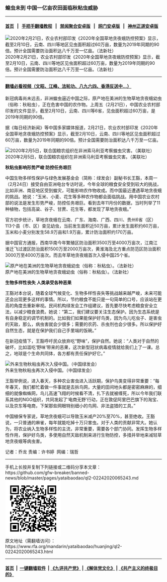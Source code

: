 ### 蝗虫未到  中国一亿亩农田面临秋粘虫威胁
------------------------

#### [首页](https://github.com/gfw-breaker/banned-news/blob/master/README.md) &nbsp;&nbsp;|&nbsp;&nbsp; [手把手翻墙教程](https://github.com/gfw-breaker/guides/wiki) &nbsp;&nbsp;|&nbsp;&nbsp; [禁闻聚合安卓版](https://github.com/gfw-breaker/bn-android) &nbsp;&nbsp;|&nbsp;&nbsp; [网门安卓版](https://github.com/oGate2/oGate) &nbsp;&nbsp;|&nbsp;&nbsp; [神州正道安卓版](https://github.com/SzzdOgate/update) 



<div id="headerimg">
 <img alt="2020年2月21日，农业农村部印发《2020年全国草地贪夜蛾防控预案》显示，截至2月10日，云南、四川等地区见虫面积超过60万亩，数量为2019年同期的90倍。预计全国需要防治面积达八千万至一亿亩。（法新社）" src="https://www.rfa.org/mandarin/yataibaodao/huanjing/ql2-02242020065243.html/000_LP45C.jpg/@@images/824794ef-b604-4489-a4d8-a8c2823ca948.jpeg" title="2020年2月21日，农业农村部印发《2020年全国草地贪夜蛾防控预案》显示，截至2月10日，云南、四川等地区见虫面积超过60万亩，数量为2019年同期的90倍。预计全国需要防治面积达八千万至一亿亩。（法新社）"/>
 <div id="headerimgcontents">
  <div id="headerimgcaption">
   <span>
    2020年2月21日，农业农村部印发《2020年全国草地贪夜蛾防控预案》显示，截至2月10日，云南、四川等地区见虫面积超过60万亩，数量为2019年同期的90倍。预计全国需要防治面积达八千万至一亿亩。（法新社）
   </span>
   <!-- zoomattribute -->
  </div>
  <!-- headerimgcaption -->
 </div>
 <!-- headerimagecontents -->
</div>

<hr/>


#### [翻墙必看视频（文昭、江峰、法轮功、八九六四、香港反送中...）](https://github.com/gfw-breaker/banned-news/blob/master/pages/link3.md)

<div id="storytext">
 <div>
  <div class="slot_header">
  </div>
 </div>
 <p>
  新冠病毒尚未远去，非洲蝗虫逼近中国之际，原产地在美洲的生物草地贪夜蛾幼虫（俗称：秋粘虫），正在危害中国的农作物。上周五（2月21日），中国农业农村部印发的文件显示，截至2月10日，云南、四川等6省，见虫面积超过60万亩，是2019年同期的90倍。
 </p>
 <p>
  据《每日经济新闻》等中国多家媒体报道，2月21日，农业农村部印发《2020年全国草地贪夜蛾防控预案》显示，截至2月10日，云南、四川等地区见虫面积超过60万亩，数量为2019年同期的90倍。预计全国需要防治面积达八千万至一亿亩。
 </p>
 <p>
 </p>
 <p>
 </p>
 <p>
  <div class="image-inline captioned" style="width:1720px;">
   <div style="width:1720px;">
    <img alt="2020年2月5日，联合国粮农组织在非洲索马利亚考察蝗虫灾害。（美联社）" src="https://www.rfa.org/mandarin/yataibaodao/huanjing/ql2-02242020065243.html/AP_20040297766727.jpg" title="2020年2月5日，联合国粮农组织在非洲索马利亚考察蝗虫灾害。（美联社）"/>
   </div>
   <div class="image-caption">
    <span style="width:1720px;">
     2020年2月5日，联合国粮农组织在非洲索马利亚考察蝗虫灾害。（美联社）
    </span>
    <span class="copyright">
    </span>
   </div>
  </div>
 </p>
 <p>
  <b>
   秋粘虫影响形势严峻 防控任务艰巨
  </b>
 </p>
 <p>
  中国生物多样性保护与绿色发展基金会（简称：绿发会）副秘书长王豁，本周一（2月24日）接受自由亚洲电台专访时说，今年全球的粮食安全受到较大的挑战，比如非洲、南亚地区受到蝗灾，可能影响农作物收成。而中国最近遭遇草地贪夜蛾的挑战。她说：“玉米、小麦、花生等多种农作物都会面临挑战。用中国农业农村部的说法是发生形势严峻，防控任务艰巨。看到去年11月份的数据，当时列举了11种植物，包括高粱、谷子、甘蔗、花生等，都发现了草地贪夜蛾。”
 </p>
 <p>
  官方初步统计，草地贪夜蛾在云南、广东、海南、广西、四川、贵州6省（区）113个县（市、区）查见幼虫，当前发生面积近50万亩，累计发生面积约60万亩，玉米和小麦分别发生58.9万亩和1.9万亩，累计防治面积约170万亩。
 </p>
 <p>
  据中国官方通报，西南华南今年繁殖区防治面积3500万至4000万亩次，江南江淮迁飞过渡区防治面积1500万至2000万亩次，黄淮海及北方重点防范区防治面积3000万至4000万亩次。而去年草地贪夜蛾首次入侵中国25个省。
 </p>
 <p>
 </p>
 <p>
  <div class="image-inline captioned" style="width:1500px;">
   <div style="width:1500px;">
    <img alt="原产地在美洲的生物草地贪夜蛾幼虫（俗称：秋粘虫）。（法新社）" src="https://www.rfa.org/mandarin/yataibaodao/huanjing/ql2-02242020065243.html/000_1455K2.jpg" title="原产地在美洲的生物草地贪夜蛾幼虫（俗称：秋粘虫）。（法新社）"/>
   </div>
   <div class="image-caption">
    <span style="width:1500px;">
     原产地在美洲的生物草地贪夜蛾幼虫（俗称：秋粘虫）。（法新社）
    </span>
    <span class="copyright">
    </span>
   </div>
  </div>
 </p>
 <p>
  <b>
   生物多样性丧失 人类承受各种恶果
  </b>
 </p>
 <p>
  王豁对本台说，随着全球气候变化、生物多样性丧失等挑战越来越严峻，未来可能还会出现更多这样的事情。所以，节约粮食不能只是一句简单的口号，应该站在更高的角度去重新审视。民间机构绿发会工作组建议，首先要尽快考虑粮食安全立法，以减少粮食浪费。她说：“第二，我们建议要关注生态保护。因为生态系统是有自身稳定的调节机制的。比如我们如果能保护好鸟类，因为鸟儿吃虫子、是害虫的天敌，那么，病虫害就会少很多；需要的农药、杀虫剂也会少很多。所以保护好自然生态，就是在保护我们自己手里端的饭碗。”
 </p>
 <p>
  在新冠疫情下，王豁呼吁民众放弃吃“野味”，保护自然。她说：“人类对于自然的破坏，比如滥吃‘野味’带来的恶果，这次新型冠状病毒疫情就给我们上了一课。总之，地球是个生命共同体，各方都有责任保护好它。”
 </p>
 <p>
 </p>
 <p>
  <div class="image-inline captioned" style="width:622px;">
   <div style="width:622px;">
    <img alt="外来生物秋粘虫再次入侵中国。（中国绿发会）" src="https://www.rfa.org/mandarin/yataibaodao/huanjing/ql2-02242020065243.html/m0224-ql2p1.jpg" title="外来生物秋粘虫再次入侵中国。（中国绿发会）"/>
   </div>
   <div class="image-caption">
    <span style="width:622px;">
     外来生物秋粘虫再次入侵中国。（中国绿发会）
    </span>
    <span class="copyright">
    </span>
   </div>
  </div>
 </p>
 <p>
  王豁举例说，进入春天，多种农业害虫进入活跃期，保护鸟类变得非常重要：“每年春天，我们都忙着做一件事就是去拆鸟网，大量的田间地头都是密密麻麻的，细细的就像蜘蛛网，鸟儿高速飞翔的时候看不清，扎下去就被缠死，所以今年我们联系其他的NGO组织，共同发起了‘电商无野’行动，正在敦促阿里巴巴旗下的淘宝、以及京东等电商，下架那些网眼特别细小的鸟网、非法盗猎的工具。”
 </p>
 <p>
  中国植保专家说，草地贪夜蛾可以导致玉米减产20%至70%，甚至绝收。王豁说，一只普通的麻雀，每年就能吃掉十万只害虫。对于人类的贡献非常大。她认为，将农业纳入生物多样性的主流，非常重要，需要各个部门协同。发挥生物多样性作用，保护好鸟类，多使用自然天敌机制来进行生物防控，多措并举地来减轻草地贪夜蛾等病虫害。
 </p>
 <p>
 </p>
 <p>
  记者：乔龙 责编：许书婷  网编：瑞哲
 </p>
</div>

<hr/>
手机上长按并复制下列链接或二维码分享本文章：<br/>
https://github.com/gfw-breaker/banned-news/blob/master/pages/yataibaodao/ql2-02242020065243.md <br/>
<a href='https://github.com/gfw-breaker/banned-news/blob/master/pages/yataibaodao/ql2-02242020065243.md'><img src='https://github.com/gfw-breaker/banned-news/blob/master/pages/yataibaodao/ql2-02242020065243.md.png'/></a> <br/>
原文地址（需翻墙访问）：https://www.rfa.org/mandarin/yataibaodao/huanjing/ql2-02242020065243.html


------------------------
#### [首页](https://github.com/gfw-breaker/banned-news/blob/master/README.md) &nbsp;|&nbsp; [一键翻墙软件](https://github.com/gfw-breaker/nogfw/blob/master/README.md) &nbsp;| [《九评共产党》](https://github.com/gfw-breaker/9ping.md/blob/master/README.md#九评之一评共产党是什么) | [《解体党文化》](https://github.com/gfw-breaker/jtdwh.md/blob/master/README.md) | [《共产主义的终极目的》](https://github.com/gfw-breaker/gczydzjmd.md/blob/master/README.md)


<img src='http://gfw-breaker.win/banned-news/pages/yataibaodao/ql2-02242020065243.md' width='0px' height='0px'/>